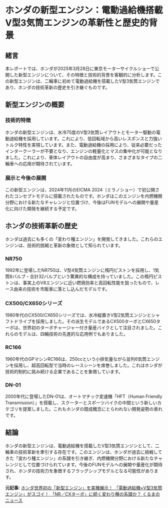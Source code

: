 # ホンダの新型エンジン：電動過給機搭載V型3気筒エンジンの革新性と歴史的背景

## 緒言

本レポートでは、ホンダが2025年3月28日に東京モーターサイクルショーで公開した新型エンジンについて、その特徴と技術的背景を客観的に分析します。この新型エンジンは、二輪車に初めて電動過給機を搭載したV型3気筒エンジンであり、ホンダの技術革新の歴史を引き継ぐものです。

## 新型エンジンの概要

### 技術的特徴

ホンダの新型エンジンは、水冷75度のV型3気筒レイアウトとモーター駆動の電動過給機を採用しています。これにより、低回転域から高いレスポンスと力強いトルク特性を実現しています。また、電動過給機の採用により、従来必要だったインタークーラーが不要となり、エンジンの軽量化とマスの集中化が可能となりました。これにより、車体レイアウトの自由度が高まり、さまざまなタイプの二輪車への応用が期待されています。

### 展示と今後の展開

この新型エンジンは、2024年11月のEICMA 2024（ミラノショー）で初公開されたコンセプトモデルに搭載されたものです。ホンダはこのエンジンを内燃機関分野における新たなチャレンジと位置づけ、今後はFUNモデルへの展開や量産化に向けた開発を継続する予定です。

## ホンダの技術革新の歴史

ホンダは過去にも多くの「変わり種エンジン」を開発してきました。これらのエンジンは、技術的挑戦と革新の象徴として知られています。

### NR750

1992年に登場したNR750は、V型4気筒エンジンに楕円ピストンを採用し、1気筒8バルブ・合計32バルブという驚異的な構成を持っていました。この楕円ピストンは、事実上のV8エンジンに近い燃焼効率と高回転性能を狙ったもので、レース由来の技術を市販車に落とし込んだモデルです。

### CX500/CX650シリーズ

1980年代のCX500/CX650シリーズでは、水冷縦置きV型2気筒エンジンとシャフトドライブを採用しました。その派生モデルであるCX500ターボとCX650ターボは、世界初のターボチャージャー付き量産バイクとして注目されました。これらのモデルは、四輪技術の先進的な応用例でもありました。

### RC166

1960年代のGPマシンRC166は、250ccという小排気量ながら並列6気筒エンジンを採用し、超高回転型で当時のレースシーンを席巻しました。これはホンダが技術的制約に挑み続ける企業であることを象徴しています。

### DN-01

2000年代に登場したDN-01は、オートマチック変速機「HFT（Human Friendly Transmission）」を搭載し、スクーターとスポーツバイクの中間という新しいカテゴリを提案しました。これもホンダの既成概念にとらわれない開発姿勢の表れです。

## 結論

ホンダの新型エンジンは、電動過給機を搭載したV型3気筒エンジンとして、二輪車の技術革新を牽引する存在です。このエンジンは、ホンダが過去に挑戦してきた「変わり種エンジン」の系譜を引き継ぎ、内燃機関分野における新たなチャレンジとして位置づけられています。今後のFUNモデルへの展開や量産化が期待され、ホンダの技術力を象徴するフラッグシップモデルとなる可能性があります。

**元記事:** [ホンダ世界初の「新型エンジン」を実機展示！ 「電動過給機×V型3気筒エンジン」がスゴイ！ 「NR／CXターボ」に続く変わり種の系譜か？ くるまのニュース](https://kuruma-news.jp/post/892570)